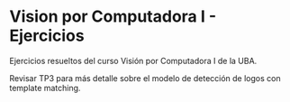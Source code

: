 # Vision por Computadora I - Ejercicios

Ejercicios resueltos del curso Visión por Computadora I de la UBA.

Revisar TP3 para más detalle sobre el modelo de detección de logos con template matching.
